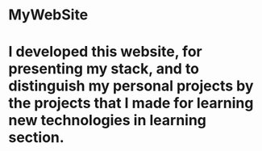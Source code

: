 # MyWebSite
# I developed this website, for presenting my stack, and to distinguish my personal projects by the projects that I made for learning new technologies in learning section.
